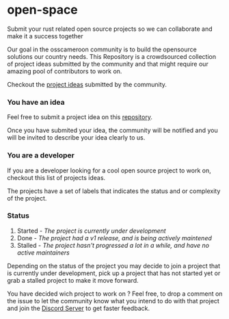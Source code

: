 # open-space
Submit your rust related open source projects so we can collaborate and make it a success together

Our goal in the osscameroon community is to build the opensource solutions our country needs. This Repository is a crowdsourced collection of project ideas submitted by the community and that might require our amazing pool of contributors to work on.

Checkout the [project ideas](https://github.com/Rust-Cameroon/open-space/issues) submitted by the community.

### You have an idea

Feel free to submit a project idea on this [repository](https://github.com/Rust-Cameroon/open-space/issues).

Once you have submited your idea, the community will be notified and you will be invited to describe your idea clearly to us.

### You are a developer

If you are a developer looking for a cool open source project to work on, checkout this list of projects ideas.

The projects have a set of labels that indicates the status and or complexity of the project.
### Status

1. Started - *The project is currently under development*
2. Done - *The project had a v1 release, and is being actively maintened*
3. Stalled - *The project hasn't progressed a lot in a while, and have no active maintainers*

Depending on the status of the project you may decide to join a project that is currently under development, pick up a project that has not started yet or grab a stalled project to make it move forward.

You have decided wich project to work on ? Feel free, to drop a comment on the issue to let the community know what you intend to do with that project and join the [Discord Server](https://discord.gg/Y5qqazcR7c) to get faster feedback.